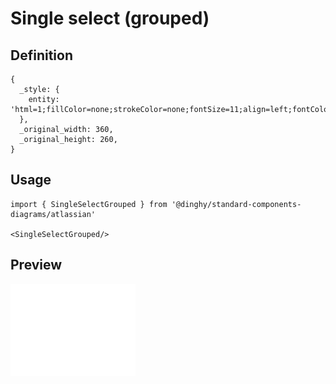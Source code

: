 # Single select (grouped)

## Definition

```
{
  _style: { 
    entity: 'html=1;fillColor=none;strokeColor=none;fontSize=11;align=left;fontColor=#596780;whiteSpace=wrap',
  },
  _original_width: 360,
  _original_height: 260,
}
```

## Usage

```
import { SingleSelectGrouped } from '@dinghy/standard-components-diagrams/atlassian'

<SingleSelectGrouped/>
```

## Preview

<img src="./single-select-grouped.png" width="200"/>
